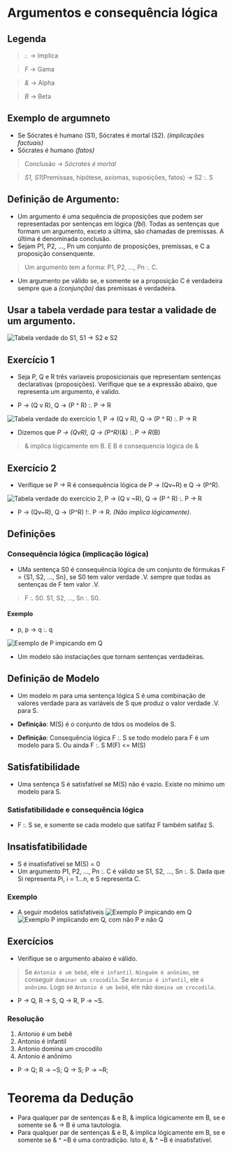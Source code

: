# Argumentos e consequência lógica

## Legenda

> *:.*  -> Implica

> *F* -> Gama

> *&* -> Alpha

> *B* -> Beta

## Exemplo de argumneto

- Se Sócrates é humano (S1), Sócrates é mortal (S2). *(implicações factuais)*
- Sócrates é humano *(fatos)*

> Conclusão -> *Sócrates é mortal*

> *S1, S1*(Premissas, hipótese, axiomas, suposições, fatos) -> S2 :. S

## Definição de Argumento:

- Um argumento é uma sequência de proposições que podem ser representadas por sentenças em lógica (*fbl*). Todas as sentenças que formam um argumento, exceto a última, são chamadas de premissas. A última é denominada conclusão.
- Sejam P1, P2, ..., Pn um conjunto de proposições, premissas, e C a proposição consenquente. 

> Um argumento tem a forma: P1, P2, ..., Pn :. C.

- Um argumento pe válido se, e somente se a proposição C é verdadeira sempre que a *(conjunção)* das premissas é verdadeira.

## Usar a tabela verdade para testar a validade de um argumento.

![Tabela verdade do S1, S1 -> S2 e S2](./LG0.png)

## Exercício 1

- Seja P, Q e R três variaveis proposicionais que representam sentenças declarativas (proposições). Verifique que se a expressão abaixo, que representa um argumento, é valido.

- P -> (Q v R), Q -> (P ^ R) :. P -> R

![Tabela verdade do exercício 1, P -> (Q v R), Q -> (P ^ R) :. P -> R](./LG1.png)

- Dizemos que *P -> (QvR), Q -> (P^R)*(&) :. *P -> R*(B)

> & implica lógicamente em B. E B é consequencia lógica de &

## Exercício 2

- Verifique se P -> R é consequência lógica de P -> (Qv~R) e Q -> (P^R).

![Tabela verdade do exercício 2, P -> (Q v ~R), Q -> (P ^ R) :. P -> R](./LG2.png)

- P -> (Qv~R), Q -> (P^R) !:. P -> R. *(Não implica lógicamente)*.

## Definições

### Consequência lógica (implicação lógica)

- UMa sentença S0 é consequência lógica de um conjunto de fórmukas F = {S1, S2, ..., Sn}, se S0 tem valor verdade .V. sempre que todas as sentenças de F tem valor .V.

> F :. S0. S1, S2, ..., Sn :. S0.

#### Exemplo

- p, p -> q :. q

![Exemplo de P impicando em Q](./LG3.png)

- Um modelo são instaciações que tornam sentenças verdadeiras.

## Definição de Modelo

- Um modelo m para uma sentença lógica S é uma combinação de valores verdade para as variáveis de S que produz o valor verdade .V. para S.

- **Definição**: M(S) é o conjunto de tdos os modelos de S.
- **Definição**: Consequência lógica F :. S se todo modelo para F é um modelo para S. Ou ainda F :. S  M(F) <= M(S)

## Satisfatibilidade

- Uma sentença S é satisfatível se M(S) não é vazio. Existe no mínimo um modelo para S.

### Satisfatibilidade e consequência lógica

- F :. S se, e somente se cada modelo que satifaz F também satifaz S.

## Insatisfatibilidade

- S é insatisfatível se M(S) = 0
- Um argumento P1, P2, ..., Pn :. C é válido se S1, S2, ..., Sn :. S. Dada que Si representa Pi, i = 1...n, e S representa C.

### Exemplo

- A seguir modelos satisfatíveis
![Exemplo P impicando em Q](./LG3.png)
![Exemplo P implicando em Q, com não P e não Q](./LG4.png)

## Exercícios

- Verifique se o argumento abaixo é válido.

> Se `Antonio é um bebê`, ele `é infantil`. `Ninguém é anônimo`, se conseguir `dominar um crocodilo`. Se `Antonio é infantil`, ele `é anônimo`. Logo se `Antonio é um bebê`, ele não `domina um crocodilo`.

- P -> Q, R -> S,  Q -> R, P -> ~S.

### Resolução

1. Antonio é um bebê
2. Antonio é infantil
3. Antonio domina um crocodilo
4. Antonio é anônimo

- P -> Q; R -> ~S; Q -> S; P -> ~R;

# Teorema da Dedução

- Para qualquer par de sentenças & e B, & implica lógicamente em B, se e somente se & -> B é uma tautologia.
- Para qualquer par de sentenças & e B, & implica lógicamente em B, se e somente se & ^ ~B é uma contradição. Isto é, & ^ ~B é insatisfatível.
